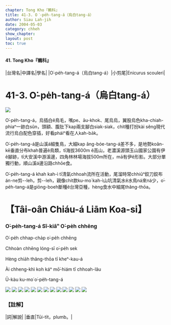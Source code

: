 ```yaml
---
chapter: Tong Kho『鶇科』
title: 41-3. O͘-pe̍h-tang-á（烏白tang-á）
author: Siau Lah-jih
date: 2004-05-03    
category: chheh
show_chapter: 
layout: post
toc: true
---
```


#### 41. Tong Kho『鶇科』


|台灣名|中譯名|學名|
|O͘-pe̍h-tang-á（烏白tang-á）|小剪尾|Enicurus scouleri|


# 41-3. O͘-pe̍h-tang-á（烏白tang-á）

![](../too5/41/41-3-3.O͘-pe̍h-tang-á.jpg)


O͘-pe̍h-tang-á，烏插白ê鳥毛，嘴pe、āu-khok、尾烏烏，翼股烏色kha-chiah-phiaⁿ一跡白sûn，頭額、腹肚下kap兩支腳白siak-siak，chit種打扮kài sêng現代流行烏白配色穿插，好看pháiⁿ看在人kah-ba̍k。

O͘-pe̍h-tang-á是山溪á細隻鳥，大細kap âng-bóe-tang-á差不多，是地勢koân-kē垂直分布khah普遍ê鳥類，tī海拔3600m ê高山，老濃溪源頭玉山國家公園有伊ê腳跡，tī大安溪中游溪邊，四角林林場海拔500m所在，mā有伊ê形影。大部分單獨行動，順山溪á邊沿路chhōe食。

O͘-pe̍h-tang-á khah kah-ì tī清氣chhoah流所在活動，尾溜時常chhiūⁿ鉸刀鉸布án-ne剪--leh，剪--leh，親像chit款ku-mo͘ kah-ì山坑清氣水ê水鳥ná來ná少，o͘-pe̍h-tang-á是giōng-boeh斷種ê台灣亞種，hèng食水中細尾thâng-thōa。



# 【Tâi-oân Chiáu-á Liām Koa-si】

### **O͘-pe̍h-tang-á Sî-kiâⁿ O͘-pe̍h chhēng**


O͘-pe̍h chhap-cha̍p o͘-pe̍h chhēng

Chhoàn chhēng lóng-sī o͘-pe̍h sek

Hèng chia̍h thâng-thōa tī kheⁿ-kau-á

Ài chheng-khì koh káⁿ mō͘-hiám tī chhoah-lâu

Ū-kàu ku-mo͘ o͘-pe̍h-tang-á


![](../too5/41/41-3-8.O͘-pe̍h-tang-á.jpg)
![](../too5/41/41-3-4.O͘-pe̍h-tang-á.jpg)
![](../too5/41/41-3-1.O͘-pe̍h-tang-á.jpg)
![](../too5/41/41-3-2.O͘-pe̍h-tang-á.jpg)
![](../too5/41/41-3-5.O͘-pe̍h-tang-á.jpg)
![](../too5/41/41-3-6.O͘-pe̍h-tang-á.jpg)
![](../too5/41/41-3-7.O͘-pe̍h-tang-á.jpg)
![](../too5/41/41-3-9.O͘-pe̍h-tang-á.jpg)
![](../too5/41/41-3-10.O͘-pe̍h-tang-á.jpg)
![](../too5/41/41-3-11.O͘-pe̍h-tang-á.jpg)
![](../too5/41/41-3-12.O͘-pe̍h-tang-á.jpg)
![](../too5/41/41-3-13.O͘-pe̍h-tang-á.jpg)
![](../too5/41/41-3-14.O͘-pe̍h-tang-á.jpg)



### 【註解】

|詞|解說|
|垂直|Tūi-ti̍t，plumb。|





